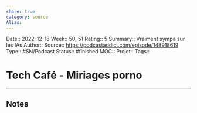 ```yaml
---
share: true 
category: source
Alias:
---
```

Date:: 2022-12-18
Week:: 50, 51
Rating:: 5
Summary:: Vraiment sympa sur les IAs
Author::
Source:: https://podcastaddict.com/episode/148918619
Type:: #SN/Podcast 
Status:: #finished 
MOC::
Projet:: 
Tags:: 

# Tech Café - Miriages porno


***

## Notes
